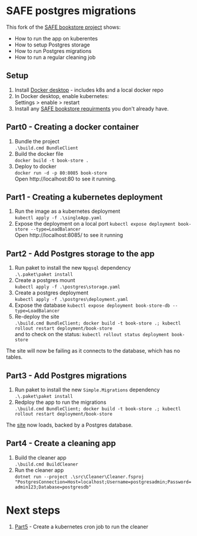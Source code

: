 # SAFE postgres migrations

This fork of the [SAFE bookstore project](https://github.com/SAFE-Stack/SAFE-BookStore) shows:
* How to run the app on kuberentes
* How to setup Postgres storage
* How to run Postgres migrations
* How to run a regular cleaning job

## Setup

1. Install [Docker desktop](https://www.docker.com/products/docker-desktop) - includes k8s and a local docker repo
1. In Docker desktop, enable kubernetes:  
Settings > enable > restart
1. Install any [SAFE bookstore requirments](https://github.com/SAFE-Stack/SAFE-BookStore#requirements) you don't already have.

## Part0 - Creating a docker container

1. Bundle the project  
```.\build.cmd BundleClient```
1. Build the docker file  
```docker build -t book-store .```
1. Deploy to docker  
```docker run -d -p 80:8085 book-store```   
Open http://localhost:80 to see it running.

## Part1 - Creating a kubernetes deployment

1. Run the image as a kubernetes deployment  
```kubectl apply -f .\singleApp.yaml```  
1. Expose the deployment on a local port
```kubectl expose deployment book-store --type=LoadBalancer```  
Open http://localhost:8085/ to see it running

## Part2 - Add Postgres storage to the app

1. Run paket to install the new `Npgsql` dependency  
```.\.paket\paket install```
1. Create a postgres mount  
```kubectl apply -f .\postgres\storage.yaml```  
1. Create a postgres deployment  
```kubectl apply -f .\postgres\deployment.yaml```  
1. Expose the database
```kubectl expose deployment book-store-db --type=LoadBalancer```  
1. Re-deploy the site  
```.\build.cmd BundleClient; docker build -t book-store .; kubectl rollout restart deployment/book-store```  
and to check on the status:
```kubectl rollout status deployment book-store```

The site will now be failing as it connects to the database, which has no tables.

## Part3 - Add Postgres migrations

1. Run paket to install the new `Simple.Migrations` dependency  
```.\.paket\paket install```
1. Redploy the app to run the migrations  
```.\build.cmd BundleClient; docker build -t book-store .; kubectl rollout restart deployment/book-store```  

The [site](http://localhost:8085/) now loads, backed by a Postgres database.

## Part4 - Create a cleaning app

1. Build the cleaner app  
```.\build.cmd BuildCleaner```
1. Run the cleaner app  
```dotnet run --project .\src\Cleaner\Cleaner.fsproj "PostgresConnection=Host=localhost;Username=postgresadmin;Password=admin123;Database=postgresdb"```

# Next steps

1. [Part5](https://github.com/ChrisCanCompute/SAFE-BookStore/blob/Part5/README.md#part5---create-a-kubernetes-cron-job-to-run-the-cleaner) - Create a kubernetes cron job to run the cleaner
